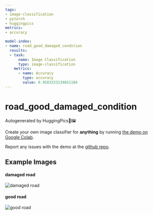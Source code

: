 ```yaml
---
tags:
- image-classification
- pytorch
- huggingpics
metrics:
- accuracy

model-index:
- name: road_good_damaged_condition
  results:
  - task:
      name: Image Classification
      type: image-classification
    metrics:
      - name: Accuracy
        type: accuracy
        value: 0.9583333134651184
---
```


# road_good_damaged_condition


Autogenerated by HuggingPics🤗🖼️

Create your own image classifier for **anything** by running [the demo on Google Colab](https://colab.research.google.com/github/nateraw/huggingpics/blob/main/HuggingPics.ipynb).

Report any issues with the demo at the [github repo](https://github.com/nateraw/huggingpics).


## Example Images


#### damaged road

![damaged road](images/damaged_road.jpg)

#### good road

![good road](images/good_road.jpg)